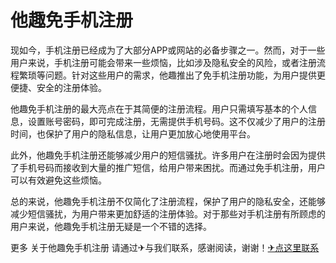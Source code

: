 # 他趣免手机注册

现如今，手机注册已经成为了大部分APP或网站的必备步骤之一。然而，对于一些用户来说，手机注册可能会带来一些烦恼，比如涉及隐私安全的风险，或者注册流程繁琐等问题。针对这些用户的需求，他趣推出了免手机注册功能，为用户提供更便捷、安全的注册体验。

他趣免手机注册的最大亮点在于其简便的注册流程。用户只需填写基本的个人信息，设置账号密码，即可完成注册，无需提供手机号码。这不仅减少了用户的注册时间，也保护了用户的隐私信息，让用户更加放心地使用平台。

此外，他趣免手机注册还能够减少用户的短信骚扰。许多用户在注册时会因为提供了手机号码而接收到大量的推广短信，给用户带来困扰。而通过免手机注册，用户可以有效避免这些烦恼。

总的来说，他趣免手机注册不仅简化了注册流程，保护了用户的隐私安全，还能够减少短信骚扰，为用户带来更加舒适的注册体验。对于那些对手机注册有所顾虑的用户来说，他趣免手机注册无疑是一个不错的选择。

更多 关于他趣免手机注册 请通过✈与我们联系，感谢阅读，谢谢！[✈点这里联系](https://ww.k02.cc)